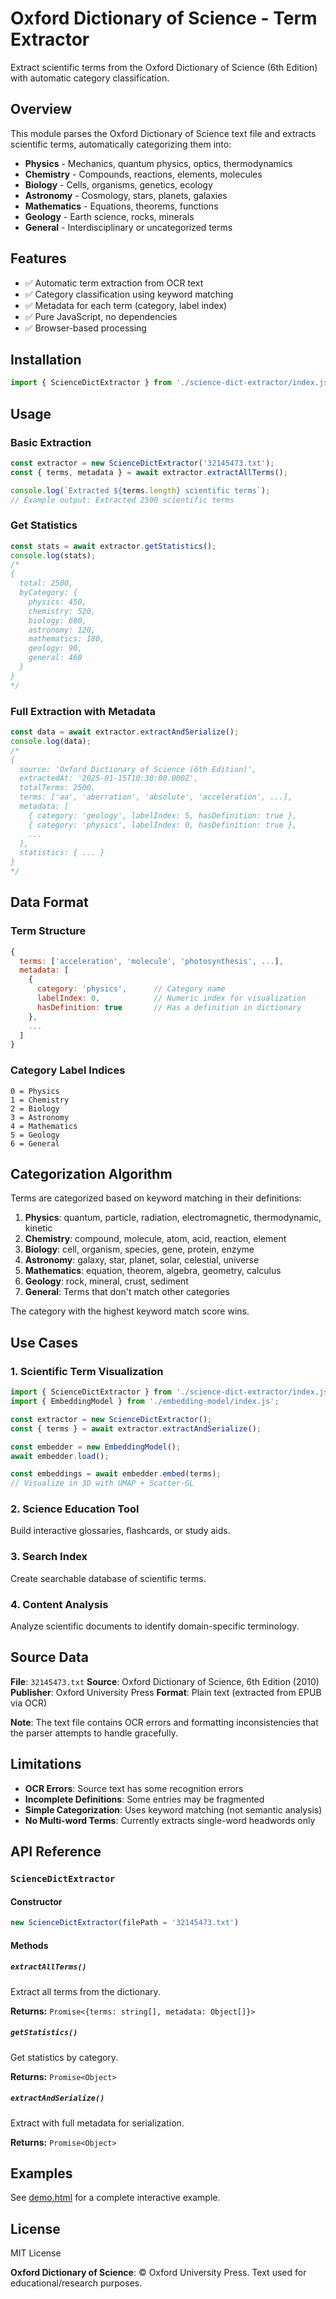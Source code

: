 # Oxford Dictionary of Science - Term Extractor

Extract scientific terms from the Oxford Dictionary of Science (6th Edition) with automatic category classification.

## Overview

This module parses the Oxford Dictionary of Science text file and extracts scientific terms, automatically categorizing them into:

- **Physics** - Mechanics, quantum physics, optics, thermodynamics
- **Chemistry** - Compounds, reactions, elements, molecules
- **Biology** - Cells, organisms, genetics, ecology
- **Astronomy** - Cosmology, stars, planets, galaxies
- **Mathematics** - Equations, theorems, functions
- **Geology** - Earth science, rocks, minerals
- **General** - Interdisciplinary or uncategorized terms

## Features

- ✅ Automatic term extraction from OCR text
- ✅ Category classification using keyword matching
- ✅ Metadata for each term (category, label index)
- ✅ Pure JavaScript, no dependencies
- ✅ Browser-based processing

## Installation

```javascript
import { ScienceDictExtractor } from './science-dict-extractor/index.js';
```

## Usage

### Basic Extraction

```javascript
const extractor = new ScienceDictExtractor('32145473.txt');
const { terms, metadata } = await extractor.extractAllTerms();

console.log(`Extracted ${terms.length} scientific terms`);
// Example output: Extracted 2500 scientific terms
```

### Get Statistics

```javascript
const stats = await extractor.getStatistics();
console.log(stats);
/*
{
  total: 2500,
  byCategory: {
    physics: 450,
    chemistry: 520,
    biology: 680,
    astronomy: 120,
    mathematics: 180,
    geology: 90,
    general: 460
  }
}
*/
```

### Full Extraction with Metadata

```javascript
const data = await extractor.extractAndSerialize();
console.log(data);
/*
{
  source: 'Oxford Dictionary of Science (6th Edition)',
  extractedAt: '2025-01-15T10:30:00.000Z',
  totalTerms: 2500,
  terms: ['aa', 'aberration', 'absolute', 'acceleration', ...],
  metadata: [
    { category: 'geology', labelIndex: 5, hasDefinition: true },
    { category: 'physics', labelIndex: 0, hasDefinition: true },
    ...
  ],
  statistics: { ... }
}
*/
```

## Data Format

### Term Structure

```javascript
{
  terms: ['acceleration', 'molecule', 'photosynthesis', ...],
  metadata: [
    {
      category: 'physics',      // Category name
      labelIndex: 0,            // Numeric index for visualization
      hasDefinition: true       // Has a definition in dictionary
    },
    ...
  ]
}
```

### Category Label Indices

```
0 = Physics
1 = Chemistry
2 = Biology
3 = Astronomy
4 = Mathematics
5 = Geology
6 = General
```

## Categorization Algorithm

Terms are categorized based on keyword matching in their definitions:

1. **Physics**: quantum, particle, radiation, electromagnetic, thermodynamic, kinetic
2. **Chemistry**: compound, molecule, atom, acid, reaction, element
3. **Biology**: cell, organism, species, gene, protein, enzyme
4. **Astronomy**: galaxy, star, planet, solar, celestial, universe
5. **Mathematics**: equation, theorem, algebra, geometry, calculus
6. **Geology**: rock, mineral, crust, sediment
7. **General**: Terms that don't match other categories

The category with the highest keyword match score wins.

## Use Cases

### 1. Scientific Term Visualization

```javascript
import { ScienceDictExtractor } from './science-dict-extractor/index.js';
import { EmbeddingModel } from './embedding-model/index.js';

const extractor = new ScienceDictExtractor();
const { terms } = await extractor.extractAndSerialize();

const embedder = new EmbeddingModel();
await embedder.load();

const embeddings = await embedder.embed(terms);
// Visualize in 3D with UMAP + Scatter-GL
```

### 2. Science Education Tool

Build interactive glossaries, flashcards, or study aids.

### 3. Search Index

Create searchable database of scientific terms.

### 4. Content Analysis

Analyze scientific documents to identify domain-specific terminology.

## Source Data

**File**: `32145473.txt`
**Source**: Oxford Dictionary of Science, 6th Edition (2010)
**Publisher**: Oxford University Press
**Format**: Plain text (extracted from EPUB via OCR)

**Note**: The text file contains OCR errors and formatting inconsistencies that the parser attempts to handle gracefully.

## Limitations

- **OCR Errors**: Source text has some recognition errors
- **Incomplete Definitions**: Some entries may be fragmented
- **Simple Categorization**: Uses keyword matching (not semantic analysis)
- **No Multi-word Terms**: Currently extracts single-word headwords only

## API Reference

### `ScienceDictExtractor`

#### Constructor

```javascript
new ScienceDictExtractor(filePath = '32145473.txt')
```

#### Methods

##### `extractAllTerms()`

Extract all terms from the dictionary.

**Returns:** `Promise<{terms: string[], metadata: Object[]}>`

##### `getStatistics()`

Get statistics by category.

**Returns:** `Promise<Object>`

##### `extractAndSerialize()`

Extract with full metadata for serialization.

**Returns:** `Promise<Object>`

## Examples

See [demo.html](demo.html) for a complete interactive example.

## License

MIT License

**Oxford Dictionary of Science**: © Oxford University Press. Text used for educational/research purposes.
